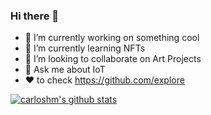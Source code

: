 ### Hi there 👋

- 🔭 I’m currently working on something cool
- 🌱 I’m currently learning NFTs
- 👯 I’m looking to collaborate on Art Projects 
- 💬 Ask me about IoT
- ❤️ to check https://github.com/explore

[![carloshm's github stats](https://github-readme-stats.vercel.app/api?username=carloshm&show_icons=true&include_all_commits=true)](https://github.com/carloshm)  

<!--
**carloshm/carloshm** is a ✨ _special_ ✨ repository because its `README.md` (this file) appears on your GitHub profile.

Here are some ideas to get you started:

- 🔭 I’m currently working on ...
- 🌱 I’m currently learning ...
- 👯 I’m looking to collaborate on ...
- 🤔 I’m looking for help with ...
- 💬 Ask me about ...
- 📫 How to reach me: ...
- 😄 Pronouns: ...
- ⚡ Fun fact: ...
-->
